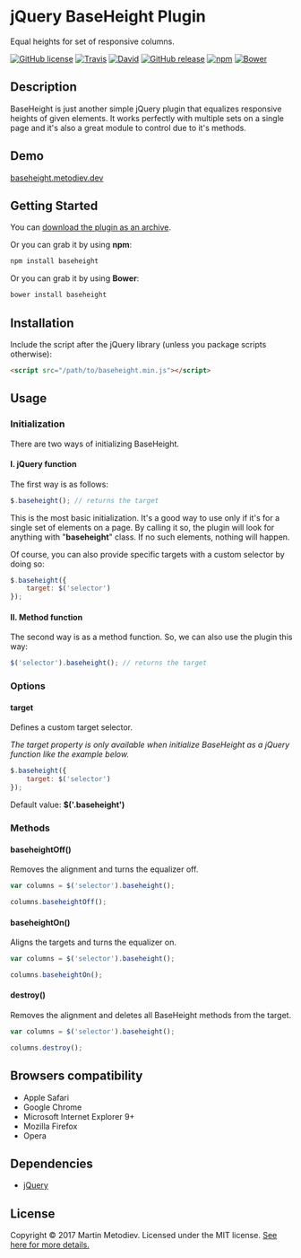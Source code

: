 # jQuery BaseHeight Plugin

Equal heights for set of responsive columns.

[![GitHub license](https://img.shields.io/badge/license-MIT-yellow.svg)](https://raw.githubusercontent.com/martinmethod/baseheight/prod/LICENSE-MIT) [![Travis](https://img.shields.io/travis/martinmethod/baseheight.svg)](https://travis-ci.org/martinmethod/baseheight) [![David](https://img.shields.io/david/dev/martinmethod/baseheight.svg)](https://david-dm.org/martinmethod/baseheight?type=dev) [![GitHub release](https://img.shields.io/github/release/martinmethod/baseheight.svg)](https://github.com/martinmethod/baseheight/releases/latest) [![npm](https://img.shields.io/npm/v/baseheight.svg)](https://www.npmjs.com/package/baseheight) [![Bower](https://img.shields.io/bower/v/baseheight.svg)](https://github.com/martinmethod/baseheight)

## Description

BaseHeight is just another simple jQuery plugin that equalizes responsive heights of given elements. It works perfectly with multiple sets on a single page and it's
also a great module to control due to it's methods.

## Demo

<a href="https://baseheight.metodiev.dev" target="_blank">baseheight.metodiev.dev</a>

## Getting Started

You can [download the plugin as an archive][zip].

[zip]: https://github.com/martinmethod/baseheight/zipball/prod

Or you can grab it by using **npm**:

```javascript
npm install baseheight
```

Or you can grab it by using **Bower**:

```javascript
bower install baseheight
```

## Installation

Include the script after the jQuery library (unless you package scripts otherwise):

```html
<script src="/path/to/baseheight.min.js"></script>
```

## Usage

### Initialization

There are two ways of initializing BaseHeight.

#### I. jQuery function

The first way is as follows:

```javascript
$.baseheight(); // returns the target
```

This is the most basic initialization. It's a good way to use only if it's for a single set of elements on a page. By calling it so, the plugin will look for anything with "**baseheight**" class. If no such elements, nothing will happen.

Of course, you can also provide specific targets with a custom selector by doing so:

```javascript
$.baseheight({
    target: $('selector')
});
```

#### II. Method function

The second way is as a method function. So, we can also use the plugin this way:

```javascript
$('selector').baseheight(); // returns the target
```

### Options

#### target

Defines a custom target selector.

*The target property is only available when initialize BaseHeight as a jQuery function like the example below.*

```javascript
$.baseheight({
    target: $('selector')
});
```

Default value: **$('.baseheight')**

### Methods

#### baseheightOff()

Removes the alignment and turns the equalizer off.

```javascript
var columns = $('selector').baseheight();

columns.baseheightOff();
```

#### baseheightOn()

Aligns the targets and turns the equalizer on.

```javascript
var columns = $('selector').baseheight();

columns.baseheightOn();
```

#### destroy()

Removes the alignment and deletes all BaseHeight methods from the target.

```javascript
var columns = $('selector').baseheight();

columns.destroy();
```

## Browsers compatibility

- Apple Safari
- Google Chrome
- Microsoft Internet Explorer 9+
- Mozilla Firefox
- Opera

## Dependencies

- [jQuery][jq]

[jq]: https://github.com/jquery/jquery.git

## License

Copyright © 2017 Martin Metodiev. Licensed under the MIT license. [See here for more details.][licence]

[licence]: https://raw.github.com/martinmethod/baseheight/prod/LICENSE-MIT

